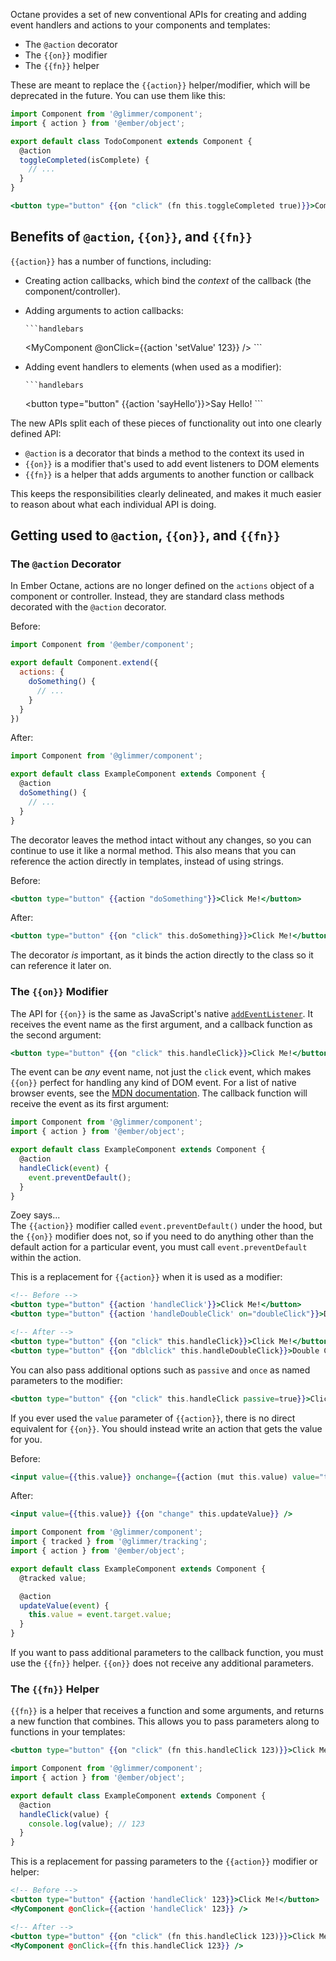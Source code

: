Octane provides a set of new conventional APIs for creating and adding event
handlers and actions to your components and templates:

* The `@action` decorator
* The `{{on}}` modifier
* The `{{fn}}` helper

These are meant to replace the `{{action}}` helper/modifier, which will be
deprecated in the future. You can use them like this:

```javascript
import Component from '@glimmer/component';
import { action } from '@ember/object';

export default class TodoComponent extends Component {
  @action
  toggleCompleted(isComplete) {
    // ...
  }
}
```

```handlebars
<button type="button" {{on "click" (fn this.toggleCompleted true)}}>Complete</button>
```

## Benefits of `@action`, `{{on}}`, and `{{fn}}`

`{{action}}` has a number of functions, including:

* Creating action callbacks, which bind the _context_ of the callback (the
  component/controller).
* Adding arguments to action callbacks:

      ```handlebars
    <!-- passes 123 to the 'setValue' action -->
    <MyComponent @onClick={{action 'setValue' 123}} />
      ```

* Adding event handlers to elements (when used as a modifier):

      ```handlebars
    <button type="button" {{action 'sayHello'}}>Say Hello!</button>
      ```

The new APIs split each of these pieces of functionality out into one clearly
defined API:

* `@action` is a decorator that binds a method to the context its used in
* `{{on}}` is a modifier that's used to add event listeners to DOM elements
* `{{fn}}` is a helper that adds arguments to another function or callback

This keeps the responsibilities clearly delineated, and makes it much easier to
reason about what each individual API is doing.

## Getting used to `@action`, `{{on}}`, and `{{fn}}`

### The `@action` Decorator

In Ember Octane, actions are no longer defined on the `actions` object of a
component or controller. Instead, they are standard class methods decorated with
the `@action` decorator.

Before:

```javascript
import Component from '@ember/component';

export default Component.extend({
  actions: {
    doSomething() {
      // ...
    }
  }
})
```

After:

```javascript
import Component from '@glimmer/component';

export default class ExampleComponent extends Component {
  @action
  doSomething() {
    // ...
  }
}
```

The decorator leaves the method intact without any changes, so you can continue
to use it like a normal method. This also means that you can reference the
action directly in templates, instead of using strings.

Before:

```handlebars
<button type="button" {{action "doSomething"}}>Click Me!</button>
```

After:

```handlebars
<button type="button" {{on "click" this.doSomething}}>Click Me!</button>
```

The decorator _is_ important, as it binds the action directly to the class so it
can reference it later on.

### The `{{on}}` Modifier

The API for `{{on}}` is the same as JavaScript's native [`addEventListener`](https://developer.mozilla.org/en-US/docs/Web/API/EventTarget/addEventListener). It receives the event name as the first argument, and a
callback function as the second argument:

```handlebars
<button type="button" {{on "click" this.handleClick}}>Click Me!</button>
```

The event can be _any_ event name, not just the `click` event, which makes
`{{on}}` perfect for handling any kind of DOM event. For a list of native
browser events, see the [MDN documentation](https://developer.mozilla.org/en-US/docs/Web/Events).
The callback function will receive the event as its first argument:

```javascript
import Component from '@glimmer/component';
import { action } from '@ember/object';

export default class ExampleComponent extends Component {
  @action
  handleClick(event) {
    event.preventDefault();
  }
}
```

<div class="cta">
  <div class="cta-note">
    <div class="cta-note-body">
      <div class="cta-note-heading">Zoey says...</div>
      <div class="cta-note-message">
        The <code>{{action}}</code> modifier called <code>event.preventDefault()</code> under the hood, but the <code>{{on}}</code> modifier does not, so if you need to do anything other than the default action for a particular event, you must call <code>event.preventDefault</code> within the action.
      </div>
    </div>
    <img src="/images/mascots/zoey.png" role="presentation" alt="">
  </div>
</div> 

This is a replacement for `{{action}}` when it is used as a modifier:

```handlebars
<!-- Before -->
<button type="button" {{action 'handleClick'}}>Click Me!</button>
<button type="button" {{action 'handleDoubleClick' on="doubleClick"}}>Double Click Me!</button>

<!-- After -->
<button type="button" {{on "click" this.handleClick}}>Click Me!</button>
<button type="button" {{on "dblclick" this.handleDoubleClick}}>Double Click Me!</button>
```

You can also pass additional options such as `passive` and `once` as named
parameters to the modifier:

```handlebars
<button type="button" {{on "click" this.handleClick passive=true}}>Click Me!</button>
```

If you ever used the `value` parameter of `{{action}}`, there is no direct
equivalent for `{{on}}`. You should instead write an action that gets the value
for you.

Before:

```handlebars
<input value={{this.value}} onchange={{action (mut this.value) value="target.value"}} />
```

After:

```handlebars
<input value={{this.value}} {{on "change" this.updateValue}} />
```
```javascript
import Component from '@glimmer/component';
import { tracked } from '@glimmer/tracking';
import { action } from '@ember/object';

export default class ExampleComponent extends Component {
  @tracked value;

  @action
  updateValue(event) {
    this.value = event.target.value;
  }
}
```

If you want to pass additional parameters to the callback function, you must use
the `{{fn}}` helper. `{{on}}` does not receive any additional parameters.

### The `{{fn}}` Helper

`{{fn}}` is a helper that receives a function and some arguments, and returns
a new function that combines. This allows you to pass parameters along to
functions in your templates:

```handlebars
<button type="button" {{on "click" (fn this.handleClick 123)}}>Click Me!</button>
```

```javascript
import Component from '@glimmer/component';
import { action } from '@ember/object';

export default class ExampleComponent extends Component {
  @action
  handleClick(value) {
    console.log(value); // 123
  }
}
```

This is a replacement for passing parameters to the `{{action}}` modifier or
helper:

```handlebars
<!-- Before -->
<button type="button" {{action 'handleClick' 123}}>Click Me!</button>
<MyComponent @onClick={{action 'handleClick' 123}} />

<!-- After -->
<button type="button" {{on "click" (fn this.handleClick 123)}}>Click Me!</button>
<MyComponent @onClick={{fn this.handleClick 123}} />
```

<!-- eof - needed for pages that end in a code block  -->
